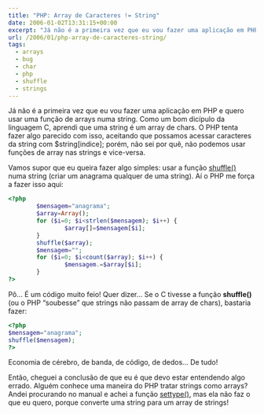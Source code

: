 ```yaml
---
title: "PHP: Array de Caracteres != String"
date: 2006-01-02T13:31:15+00:00
excerpt: "Já não é a primeira vez que eu vou fazer uma aplicação em PHP e quero usar uma função de arrays numa string. Como um bom dicípulo da linguagem C, aprendi que uma string é um array de chars. O PHP tenta fazer algo parecido com isso, aceitando que possamos acessar caracteres da string com $string[indice]; porém, não sei por quê, não podemos usar funções de array nas strings e vice-versa."
url: /2006/01/php-array-de-caracteres-string/
tags:
  - arrays
  - bug
  - char
  - php
  - shuffle
  - strings
---
```


Já não é a primeira vez que eu vou fazer uma aplicação em PHP e quero usar uma função de arrays numa string. Como um bom dicípulo da linguagem C, aprendi que uma string é um array de chars. O PHP tenta fazer algo parecido com isso, aceitando que possamos acessar caracteres da string com \$string[indice]; porém, não sei por quê, não podemos usar funções de array nas strings e vice-versa.

Vamos supor que eu queira fazer algo simples: usar a função [shuffle()][1] numa string (criar um anagrama qualquer de uma string). Aí o PHP me força a fazer isso aqui:

```php
<?php
        $mensagem="anagrama";
        $array=Array();
        for ($i=0; $i<strlen($mensagem); $i++) {
                $array[]=$mensagem[$i];
        }
        shuffle($array);
        $mensagem="";
        for ($i=0; $i<count($array); $i++) {
                $mensagem.=$array[$i];
        }
?>
```

Pô… É um código muito feio! Quer dizer… Se o C tivesse a função **shuffle()** (ou o PHP “soubesse” que strings não passam de array de chars), bastaria fazer:

```php
<?php
$mensagem="anagrama";
shuffle($mensagem);
?>
```

Economia de cérebro, de banda, de código, de dedos… De tudo!

Então, cheguei a conclusão de que eu é que devo estar entendendo algo errado. Alguém conhece uma maneira do PHP tratar strings como arrays? Andei procurando no manual e achei a função [settype()][2], mas ela não faz o que eu quero, porque converte uma string para um array de strings!

[1]: http://www.php.net/shuffle
[2]: http://www.php.net/settype
